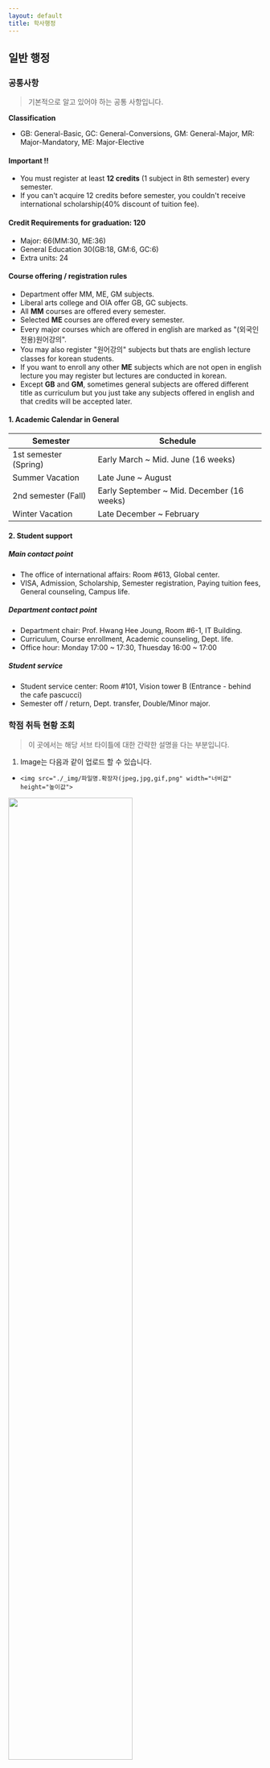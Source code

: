 ```yaml
---
layout: default
title: 학사행정
---
```


## 일반 행정
### 공통사항
> 기본적으로 알고 있어야 하는 공통 사항입니다.

**Classification**
- GB: General-Basic, GC: General-Conversions, GM: General-Major, MR: Major-Mandatory, ME: Major-Elective

#### Important !!
- You must register at least **12 credits** (1 subject in 8th semester) every semester.
- If you can't acquire 12 credits before semester, you couldn't receive international scholarship(40% discount of tuition fee).

#### Credit Requirements for graduation: 120
- Major: 66(MM:30, ME:36)
- General Education 30(GB:18, GM:6, GC:6)
- Extra units: 24

#### Course offering / registration rules
- Department offer MM, ME, GM subjects.
- Liberal arts college and OIA offer GB, GC subjects.
- All **MM** courses are offered every semester.
- Selected **ME** courses are offered every semester.
- Every major courses which are offered in english are marked as "(외국인전용)원어강의".
- You may also register "원어강의" subjects but thats are english lecture classes for korean students.
- If you want to enroll any other **ME** subjects which are not open in english lecture you may register but lectures are conducted in korean.
- Except **GB** and **GM**, sometimes general subjects are offered different title as curriculum but you just take any subjects offered in english and that credits will be accepted later.



#### 1. Academic Calendar in General

|Semester|Schedule|
|---|---|
|1st semester (Spring)|Early March ~ Mid. June (16 weeks)|
|Summer Vacation|	Late June ~ August|
|2nd semester (Fall)|Early September ~ Mid. December (16 weeks)|
|Winter Vacation|Late December ~ February|
 
#### 2. Student support
##### Main contact point
- The office of international affairs: Room #613, Global center.
- VISA, Admission, Scholarship, Semester registration, Paying tuition fees, General counseling, Campus life.

##### Department contact point
- Department chair: Prof. Hwang Hee Joung, Room #6-1, IT Building.
- Curriculum, Course enrollment, Academic counseling, Dept. life.
- Office hour: Monday 17:00 ~ 17:30, Thuesday 16:00 ~ 17:00

##### Student service
- Student service center: Room #101, Vision tower B (Entrance - behind the cafe pascucci)
- Semester off / return, Dept. transfer, Double/Minor major.

### 학점 취득 현황 조회
> 이 곳에서는 해당 서브 타이틀에 대한 간략한 설명을 다는 부분입니다.

1. Image는 다음과 같이 업로드 할 수 있습니다.

- ```<img src="./_img/파일명.확장자(jpeg,jpg,gif,png" width="너비값" height="높이값">```

<img src="img/How to Go Course Status.gif" width="70%" height="70%">

2. Template의 소스코드를 보기 위해서는 'Template.md' 파일의 **Raw** 항목을 클릭하면 md 파일의 소스를 확인할 수 있습니다.

3. PPT 자료는 이미지로 저장하여 업로드해야 홈페이지에서 쉽게 확인할 수 있습니다.

### 졸업 요건
> 졸업하기 위해서 필요한 조건...

### 노트북 지원금 신청
### 전과 신청

## 강의
### 커리큘럼
### 신청 가능 학점 수
### 수강 신청
### 외국인 강의 목록

## 등록금
### 등록금 고지서 출력
### 등록금 납부
